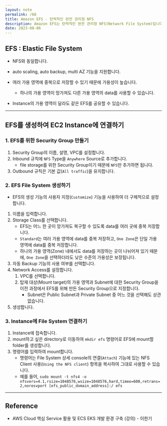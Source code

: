 ```yaml
---
layout: note
permalink: /68
title: Amazon EFS - 탄력적인 완전 관리형 NFS
description: Amazon EFS는 탄력적인 완전 관리형 NFS(Network File System)입니다.
date: 2023-08-06
---
```



## EFS : Elastic File System

- NFS와 동일합니다.
- auto scaling, auto backup, multi AZ 기능을 지원합니다.
- 여러 가용 영역에 중복으로 저장할 수 있기 때문에 가용성이 높습니다.
    - 하나의 가용 영역이 망가져도 다른 가용 영역의 data를 사용할 수 있습니다.

- Instance의 가용 영역이 달라도 같은 EFS를 공유할 수 있습니다.


---


## EFS를 생성하여 EC2 Instance에 연결하기


### 1. EFS를 위한 Security Group 만들기

1. Security Group의 이름, 설명, VPC를 설정합니다.
2. Inbound 규칙에 `NFS` Type을 `Anywhere` Source로 추가합니다.
    - file storage를 위한 Security Group이기 때문에 `NFS`만 추가하면 됩니다.
3. Outbound 규칙은 기본 값(`All traffic`)을 유지합니다.


### 2. EFS File System 생성하기

- EFS의 생성 기능의 사용자 지정(`Customize`) 기능을 사용하여 더 구체적으로 설정합니다.

1. 이름을 입력합니다.
2. Storage Class를 선택합니다.
    - EFS는 어느 한 곳이 망가져도 복구할 수 있도록 data를 여러 곳에 중복 저장합니다.
    - `Standard`는 여러 가용 영역에 data를 중복 저장하고, `One Zone`은 단일 가용 영역에 data를 중복 저장합니다.
    - 하나의 가용 영역(Zone) 내에서도 data를 저장하는 곳이 나뉘어져 있기 때문에, `One Zone`을 선택하더라도 낮은 수준의 가용성은 보장됩니다.
3. 자동 Backup 기능의 사용 여부를 선택합니다.
4. Network Access를 설정합니다.
    1. VPC를 선택합니다.
    2. 탑재 대상(Mount target)의 가용 영역과 Subnet에 대한 Security Group을 이전 과정에서 EFS를 위해 만든 Security Group으로 지정합니다.
        - Subnet은 Public Subnet과 Private Subnet 중 어느 것을 선택해도 상관없습니다.
5. 생성합니다.


### 3. Instance에 File System 연결하기

1. Instance에 접속합니다.
2. mount하고 싶은 directory로 이동하여 `mkdir efs` 명령어로 EFS에 mount할 folder를 생성합니다.
3. 명령어를 입력하여 mount합니다.
    - 명령어는 File System 상세 console의 연결(`Attach`) 기능에 있는 NFS Client 사용(`Using the NFS client`) 항목을 복사하여 그대로 사용할 수 있습니다.
    - 예를 들어, `sudo mount -t nfs4 -o nfsvers=4.1,rsize=1048576,wsize=1048576,hard,timeo=600,retrans=2,noresvport [efs_public_domain_address]:/ efs`


---


## Reference

- AWS Cloud 핵심 Service 활용 및 ECS EKS 개발 환경 구축 (강의) - 이한기
